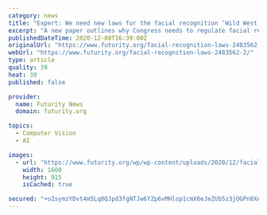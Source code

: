 ```yaml
---
category: news
title: "Expert: We need new laws for the facial recognition ‘Wild West’"
excerpt: "A new paper outlines why Congress needs to regulate facial recognition to protect consumers and their \"faceprints.\""
publishedDateTime: 2020-12-08T16:39:00Z
originalUrl: "https://www.futurity.org/facial-recognition-laws-2483562-2/"
webUrl: "https://www.futurity.org/facial-recognition-laws-2483562-2/"
type: article
quality: 39
heat: 39
published: false

provider:
  name: Futurity News
  domain: futurity.org

topics:
  - Computer Vision
  - AI

images:
  - url: "https://www.futurity.org/wp/wp-content/uploads/2020/12/facial-recognition-laws-faceprint-1600.jpg"
    width: 1600
    height: 915
    isCached: true

secured: "+oZsymzYDvt4m5Lq0QJpd3fgNTJw6YZp6vMHlop1cmX6eJeZUb5z3jOGPn8XAu2C6I3Ju5MwW9W6vNUZGSCvK+2yHjmd+nOmBLHzLOiGTuGU5+4MrfJul9JBv9Z9pBRO1/Uh4HDAIvty+elXmzEWty08ohdfl1AMeoX8Aj98PEQjM4IwmTkLP2s0A3FUmUvoZdO/qj7IEETvr4OM0saqdIR4RPEzX2V1dZCQ3pNvE0yzmgcG6uS8Lu65AxDEOWcYx9tslS37gBHI7LbX6oIq5dw8nXlH9ZllqqTzxbwMHjOTrORFa0VSH0yyyebM2sm89vjsJZFpUAnWGjLq9aLorQEYf5UqAxzXa9xno+W0jZ0=;DPjLm0d60w/z2SCvuaJ3Ng=="
---
```


